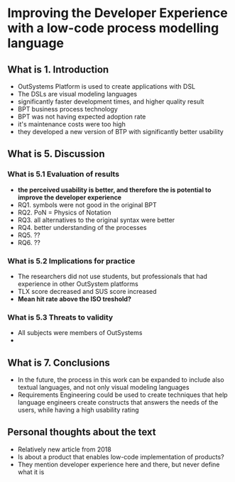 # Improving the Developer Experience with a low-code process modelling language

## What is 1. Introduction

- OutSystems Platform is used to create applications with DSL
- The DSLs are visual modeling languages
- significantly faster development times, and higher quality result
- BPT business process technology
- BPT was not having expected adoption rate
- it's maintenance costs were too high
- they developed a new version of BTP with significantly better usability

## What is 5. Discussion

### What is 5.1 Evaluation of results

- **the perceived usability is better, and therefore the is potential to improve the developer experience**
- RQ1. symbols were not good in the original BPT
- RQ2. PoN = Physics of Notation
- RQ3. all alternatives to the original syntax were better
- RQ4. better understanding of the processes
- RQ5. ??
- RQ6. ??

### What is 5.2 Implications for practice

- The researchers did not use students, but professionals that had experience in other OutSystem platforms
- TLX score decreased and SUS score increased
- **Mean hit rate above the ISO treshold?**

### What is 5.3 Threats to validity

- All subjects were members of OutSystems
- 

## What is 7. Conclusions

- In the future, the process in this work can be expanded to include also textual languages, and not only visual modeling languages
- Requirements Engineering could be used to create techniques that help language engineers create constructs that answers the needs of the users, while having a high usability rating

## Personal thoughts about the text

- Relatively new article from 2018
- Is about a product that enables low-code implementation of products?
- They mention developer experience here and there, but never define what it is
